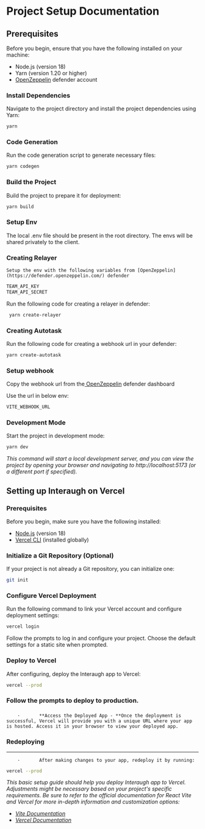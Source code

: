 # **Project Setup Documentation**

 


## **Prerequisites**

 

Before you begin, ensure that you have the following installed on your machine:

 * Node.js (version 18)
 * Yarn (version 1.20 or higher)
 * [ OpenZeppelin](https://defender.openzeppelin.com/) defender account

 


### **Install Dependencies**

Navigate to the project directory and install the project dependencies using Yarn:

```bash
yarn
```
 


### **Code Generation**

Run the code generation script to generate necessary files:

 
```bash
yarn codegen
```
 


### **Build the Project**


Build the project to prepare it for deployment:

 
```bash
yarn build
```


### **Setup Env**

The local .env file should be present in the root directory. The envs will be shared privately to the client.

 


### **Creating Relayer**

	Setup the env with the following variables from ‎[OpenZeppelin](https://defender.openzeppelin.com/) defender

 
```bash
TEAM_API_KEY
TEAM_API_SECRET
```

Run the following code for creating a relayer in defender:

```bash
 yarn create-relayer
```

 


### **Creating Autotask**
Run the following code for creating a webhook url in your defender:

```bash
yarn create-autotask
```

 


### **Setup webhook**

Copy the webhook url from the[ OpenZeppelin](https://defender.openzeppelin.com/) defender dashboard

Use the url in below env:

 
```bash
VITE_WEBHOOK_URL
```


### **Development Mode**


Start the project in development mode:
 
```bash
yarn dev
 ```


_This command will start a local development server, and you can view the project by opening your browser and navigating to http://localhost:5173 (or a different port if specified)._

 


## **Setting up Interaugh on Vercel**

 


### **Prerequisites**

Before you begin, make sure you have the following installed:



* [Node.js](https://nodejs.org/) (version 18)
* [Vercel CLI](https://vercel.com/docs/cli) (installed globally)

 


### **Initialize a Git Repository (Optional)**

If your project is not already a Git repository, you can initialize one:

 
```bash
git init
```

 


### **Configure Vercel Deployment**

Run the following command to link your Vercel account and configure deployment settings:

 
```bash
vercel login
```

 

Follow the prompts to log in and configure your project. Choose the default settings for a static site when prompted.

### **Deploy to Vercel**

After configuring, deploy the Interaugh app to Vercel:

 
```bash
vercel --prod
```

 


### **Follow the prompts to deploy to production.**

 


### 
        ·   	**Access the Deployed App - **Once the deployment is successful, Vercel will provide you with a unique URL where your app is hosted. Access it in your browser to view your deployed app.

 


### **Redeploying**

** **


        ·   	After making changes to your app, redeploy it by running:

 
```bash
vercel --prod
```

 

_This basic setup guide should help you deploy Interaugh app to Vercel. Adjustments might be necessary based on your project's specific requirements. Be sure to refer to the official documentation for React Vite and Vercel for more in-depth information and customization options:_



* _[Vite Documentation](https://vitejs.dev/)_
* _[Vercel Documentation](https://vercel.com/docs)_

 
